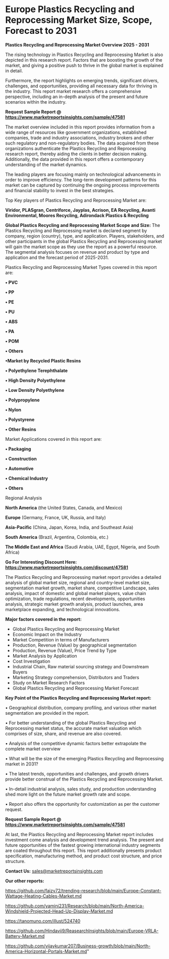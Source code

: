 # Europe Plastics Recycling and Reprocessing Market Size, Scope, Forecast to 2031

<Strong> Plastics Recycling and Reprocessing Market Overview 2025 - 2031</strong>

The rising technology in Plastics Recycling and Reprocessing Market is also depicted in this research report. Factors that are boosting the growth of the market, and giving a positive push to thrive in the global market is explained in detail.

Furthermore, the report highlights on emerging trends, significant drivers, challenges, and opportunities, providing all necessary data for thriving in the industry. This report market research offers a comprehensive perspective, including an in-depth analysis of the present and future scenarios within the industry.

<strong>Request Sample Report @ <a href=https://www.marketreportsinsights.com/sample/47581>https://www.marketreportsinsights.com/sample/47581</a></strong>

The market overview included in this report provides information from a wide range of resources like government organizations, established companies, trade and industry associations, industry brokers and other such regulatory and non-regulatory bodies. The data acquired from these organizations authenticate the Plastics Recycling and Reprocessing research report, thereby aiding the clients in better decision making. Additionally, the data provided in this report offers a contemporary understanding of the market dynamics.

The leading players are focusing mainly on technological advancements in order to improve efficiency. The long-term development patterns for this market can be captured by continuing the ongoing process improvements and financial stability to invest in the best strategies.

Top Key players of Plastics Recycling and Reprocessing Market are:

<strong>Viridor, PLASgran, Centriforce, Jayplas, Acrison, EA Recycling, Avanti Environmental, Moores Recycling, Adirondack Plastics & Recycling</strong>

<strong><b>Global Plastics Recycling and Reprocessing Market Scope and Size:</b></strong>
The Plastics Recycling and Reprocessing market is declared segment by company, region (country), type, and application. Players, stakeholders, and other participants in the global Plastics Recycling and Reprocessing market will gain the market scope as they use the report as a powerful resource. The segmental analysis focuses on revenue and product by type and application and the forecast period of 2025-2031.

Plastics Recycling and Reprocessing Market Types covered in this report are:

<strong>•  PVC

•  PP

•  PE

•  PU

•  ABS

•  PA

•  POM

•  Others

•Market by Recycled Plastic Resins

•  Polyethylene Terephthalate

•  High Density Polyethylene

•  Low Density Polyethylene

•  Polypropylene

•  Nylon

•  Polystyrene

•  Other Resins</strong>

Market Applications covered in this report are:

<strong>•  Packaging

•  Construction

•  Automotive

•  Chemical Industry

•  Others</strong> 

Regional Analysis

<strong>North America</strong> (the United States, Canada, and Mexico)

<strong>Europe</strong> (Germany, France, UK, Russia, and Italy)

<strong>Asia-Pacific</strong> (China, Japan, Korea, India, and Southeast Asia)

<strong>South America</strong> (Brazil, Argentina, Colombia, etc.)

<strong>The Middle East and Africa</strong> (Saudi Arabia, UAE, Egypt, Nigeria, and South Africa)

<strong>Go For Interesting Discount Here: <a href=https://www.marketreportsinsights.com/discount/47581>https://www.marketreportsinsights.com/discount/47581</a></strong>

The Plastics Recycling and Reprocessing market report provides a detailed analysis of global market size, regional and country-level market size, segmentation market growth, market share, competitive Landscape, sales analysis, impact of domestic and global market players, value chain optimization, trade regulations, recent developments, opportunities analysis, strategic market growth analysis, product launches, area marketplace expanding, and technological innovations.

<strong><b>Major factors covered in the report:</b></strong>
<ul>
  <li>Global Plastics Recycling and Reprocessing Market </li>
  <li>Economic Impact on the Industry</li>
  <li>Market Competition in terms of Manufacturers</li>
  <li>Production, Revenue (Value) by geographical segmentation</li>
  <li>Production, Revenue (Value), Price Trend by Type</li>
  <li>Market Analysis by Application</li>
  <li>Cost Investigation</li>
  <li>Industrial Chain, Raw material sourcing strategy and Downstream Buyers</li>
  <li>Marketing Strategy comprehension, Distributors and Traders</li>
  <li>Study on Market Research Factors</li>
  <li>Global Plastics Recycling and Reprocessing Market Forecast</li>
</ul>

<strong><b>Key Point of the Plastics Recycling and Reprocessing Market report:</b></strong>

• Geographical distribution, company profiling, and various other market segmentation are provided in the report.

• For better understanding of the global Plastics Recycling and Reprocessing market status, the accurate market valuation which comprises of size, share, and revenue are also covered.

• Analysis of the competitive dynamic factors better extrapolate the complete market overview

• What will be the size of the emerging Plastics Recycling and Reprocessing market in 2031?

• The latest trends, opportunities and challenges, and growth drivers provide better construal of the Plastics Recycling and Reprocessing Market.

• In-detail industrial analysis, sales study, and production understanding shed more light on the future market growth rate and scope.

• Report also offers the opportunity for customization as per the customer request.

<strong>Request Sample Report @ <a href=https://www.marketreportsinsights.com/sample/47581>https://www.marketreportsinsights.com/sample/47581</a></strong>

At last, the Plastics Recycling and Reprocessing Market report includes investment come analysis and development trend analysis. The present and future opportunities of the fastest growing international industry segments are coated throughout this report. This report additionally presents product specification, manufacturing method, and product cost structure, and price structure.

<strong>Contact Us:</strong>
sales@marketreportsinsights.com

<strong>Our other reports:</strong>

<a href=https://github.com/faizy72/trending-research/blob/main/Europe-Constant-Wattage-Heating-Cables-Market.md>https://github.com/faizy72/trending-research/blob/main/Europe-Constant-Wattage-Heating-Cables-Market.md</a>

<a href=https://github.com/yamini231/Research/blob/main/North-America-Windshield-Projected-Head-Up-Display-Market.md>https://github.com/yamini231/Research/blob/main/North-America-Windshield-Projected-Head-Up-Display-Market.md</a>

<a href=https://tanomuno.com/illust/524740>https://tanomuno.com/illust/524740</a>

<a href=https://github.com/Hindavii9/ReasearchInsights/blob/main/Europe-VRLA-Battery-Market.md>https://github.com/Hindavii9/ReasearchInsights/blob/main/Europe-VRLA-Battery-Market.md</a>

<a href=https://github.com/vijaykumar207/Business-growth/blob/main/North-America-Horizontal-Portals-Market.md>https://github.com/vijaykumar207/Business-growth/blob/main/North-America-Horizontal-Portals-Market.md</a>"
